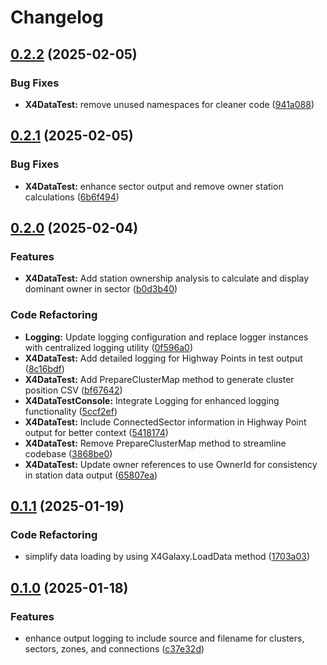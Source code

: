 # Changelog

## [0.2.2](https://github.com/chemodun/X4-UniverseEditor/compare/X4DataTestConsole@v0.2.1...X4DataTestConsole@v0.2.2) (2025-02-05)


### Bug Fixes

* **X4DataTest:** remove unused namespaces for cleaner code ([941a088](https://github.com/chemodun/X4-UniverseEditor/commit/941a0886320568cb43b5e92622e9491d28323264))

## [0.2.1](https://github.com/chemodun/X4-UniverseEditor/compare/X4DataTestConsole@v0.2.0...X4DataTestConsole@v0.2.1) (2025-02-05)


### Bug Fixes

* **X4DataTest:** enhance sector output and remove owner station calculations ([6b6f494](https://github.com/chemodun/X4-UniverseEditor/commit/6b6f49431dc948ad5cd875b94b83e47f208ce15c))

## [0.2.0](https://github.com/chemodun/X4-UniverseEditor/compare/X4DataTestConsole@v0.1.1...X4DataTestConsole@v0.2.0) (2025-02-04)


### Features

* **X4DataTest:** Add station ownership analysis to calculate and display dominant owner in sector ([b0d3b40](https://github.com/chemodun/X4-UniverseEditor/commit/b0d3b4003e6511b149995d3cf708a782cc735f9e))


### Code Refactoring

* **Logging:** Update logging configuration and replace logger instances with centralized logging utility ([0f596a0](https://github.com/chemodun/X4-UniverseEditor/commit/0f596a0b706b1704042cbedb7c29a18ec2276a9d))
* **X4DataTest:** Add detailed logging for Highway Points in test output ([8c16bdf](https://github.com/chemodun/X4-UniverseEditor/commit/8c16bdf12f4cb5cb4049a3bb3daec7654e772669))
* **X4DataTest:** Add PrepareClusterMap method to generate cluster position CSV ([bf67642](https://github.com/chemodun/X4-UniverseEditor/commit/bf676420286a8d8930e014682bd68ec5a7a4beca))
* **X4DataTestConsole:** Integrate Logging for enhanced logging functionality ([5ccf2ef](https://github.com/chemodun/X4-UniverseEditor/commit/5ccf2efcf77d55d9a13365bb67159375bc082b70))
* **X4DataTest:** Include ConnectedSector information in Highway Point output for better context ([5418174](https://github.com/chemodun/X4-UniverseEditor/commit/54181745885b4c7b8e9eba57c072e633e7694cf7))
* **X4DataTest:** Remove PrepareClusterMap method to streamline codebase ([3868be0](https://github.com/chemodun/X4-UniverseEditor/commit/3868be0f11e1e9840d605f50202d7f0489d70e73))
* **X4DataTest:** Update owner references to use OwnerId for consistency in station data output ([65807ea](https://github.com/chemodun/X4-UniverseEditor/commit/65807eacb31764988f122d410ed4d6cf4f74adcf))

## [0.1.1](https://github.com/chemodun/X4-UniverseEditor/compare/X4DataTestConsole@v0.1.0...X4DataTestConsole@v0.1.1) (2025-01-19)


### Code Refactoring

* simplify data loading by using X4Galaxy.LoadData method ([1703a03](https://github.com/chemodun/X4-UniverseEditor/commit/1703a030e0d96cc23cf3bf4fbf4062fabaf6f4e9))

## [0.1.0](https://github.com/chemodun/X4-UniverseEditor/compare/X4DataTestConsole@v0.0.1...X4DataTestConsole@v0.1.0) (2025-01-18)


### Features

* enhance output logging to include source and filename for clusters, sectors, zones, and connections ([c37e32d](https://github.com/chemodun/X4-UniverseEditor/commit/c37e32d53a5a9f6fdf2f6dc37f1b7847ef2920ac))
